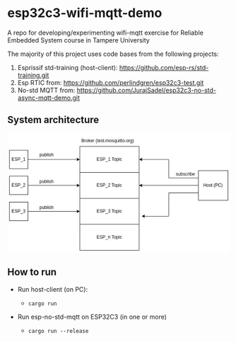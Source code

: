 # esp32c3-wifi-mqtt-demo

A repo for developing/experimenting  wifi-mqtt exercise for Reliable Embedded System course in Tampere University

The majority of this project uses code bases from the following projects:

1. Esprissif std-training (host-client):
    <https://github.com/esp-rs/std-training.git>
2. Esp RTIC from: <https://github.com/perlindgren/esp32c3-test.git>
3. No-std MQTT from: <https://github.com/JurajSadel/esp32c3-no-std-async-mqtt-demo.git>

## System architecture

![System architecture](./figures/sys.jpg?raw=true)

## How to run

- Run host-client (on PC):
  - `cargo run`

- Run esp-no-std-mqtt on ESP32C3 (in one or more)
  - `cargo run --release`
